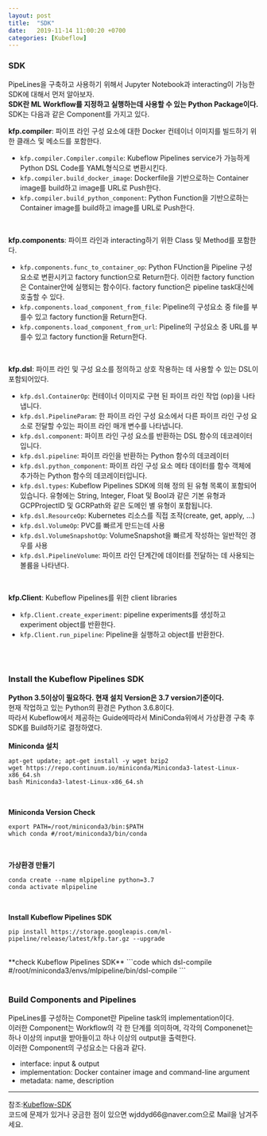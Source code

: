 ```yaml
---
layout: post
title:  "SDK"
date:   2019-11-14 11:00:20 +0700
categories: [Kubeflow]
---
```

<link rel = "stylesheet" href ="/static/css/bootstrap.min.css">

### SDK
PipeLines을 구축하고 사용하기 위해서  Jupyter Notebook과 interacting이 가능한 SDK에 대해서 먼저 알아보자.  
**SDK란 ML Workflow를 지정하고 실행하는데 사용할 수 있는 Python Package이다.**  
SDK는 다음과 같은 Component를 가지고 있다.  

**kfp.compiler**: 파이프 라인 구성 요소에 대한 Docker 컨테이너 이미지를 빌드하기 위한 클래스 및 메소드를 포함한다.  
- <code>kfp.compiler.Compiler.compile</code>: Kubeflow Pipelines service가 가능하게 Python DSL Code를 YAML형식으로 변환시킨다.
- <code>kfp.compiler.build_docker_image</code>: Dockerfile을 기반으로하는 Container image를 build하고 image를 URL로 Push한다.
- <code>kfp.compiler.build_python_component</code>: Python Function을 기반으로하는 Container image를 build하고 image를 URL로 Push한다.

<br>

**kfp.components**: 파이프 라인과 interacting하기 위한 Class 및 Method를 포함한다.  
- <code>kfp.components.func_to_container_op</code>: Python FUnction을 Pipeline 구성요소로 변환시키고 factory function으로 Return한다. 이러한 factory function은 Container안에 실행되는 함수이다. factory function은 pipeline task대신에 호출할 수 있다.
- <code>kfp.components.load_component_from_file</code>: Pipeline의 구성요소 중 file를 부를수 있고 factory function을 Return한다.
- <code>kfp.components.load_component_from_url</code>: Pipeline의 구성요소 중 URL를 부를수 있고 factory function을 Return한다.

<br>

**kfp.dsl**: 파이프 라인 및 구성 요소를 정의하고 상호 작용하는 데 사용할 수 있는 DSL이 포함되어있다.  
- <code>kfp.dsl.ContainerOp</code>: 컨테이너 이미지로 구현 된 파이프 라인 작업 (op)을 나타냅니다.
- <code>kfp.dsl.PipelineParam</code>: 한 파이프 라인 구성 요소에서 다른 파이프 라인 구성 요소로 전달할 수있는 파이프 라인 매개 변수를 나타냅니다.
- <code>kfp.dsl.component</code>: 파이프 라인 구성 요소를 반환하는 DSL 함수의 데코레이터입니다.
- <code>kfp.dsl.pipeline</code>: 파이프 라인을 반환하는 Python 함수의 데코레이터
- <code>kfp.dsl.python_component</code>: 파이프 라인 구성 요소 메타 데이터를 함수 객체에 추가하는 Python 함수의 데코레이터입니다.
- <code>kfp.dsl.types</code>: Kubeflow Pipelines SDK에 의해 정의 된 유형 목록이 포함되어 있습니다. 유형에는 String, Integer, Float 및 Bool과 같은 기본 유형과 GCPProjectID 및 GCRPath와 같은 도메인 별 유형이 포함됩니다. 
- <code>kfp.dsl.ResourceOp</code>: Kubernetes 리소스를 직접 조작(create, get, apply, ...)
- <code>kfp.dsl.VolumeOp</code>: PVC를 빠르게 만드는데 사용
- <code>kfp.dsl.VolumeSnapshotOp</code>: VolumeSnapshot을 빠르게 작성하는 일반적인 경우를 사용
- <code>kfp.dsl.PipelineVolume</code>: 파이프 라인 단계간에 데이터를 전달하는 데 사용되는 볼륨을 나타낸다.  

<br>

**kfp.Client**: Kubeflow Pipelines를 위한 client libraries  
- <code>kfp.Client.create_experiment</code>: pipeline experiments를 생성하고 experiment object를 반환한다.
- <code>kfp.Client.run_pipeline</code>: Pipeline을 실행하고 object를 반환한다.

<br><br>

### Install the Kubeflow Pipelines SDK
**Python 3.5이상이 필요하다. 현재 설치 Version은 3.7 version기준이다.**  
현재 작업하고 있는 Python의 환경은 Python 3.6.8이다.  
따라서 Kubeflow에서 제공하는 Guide에따라서 MiniConda위에서 가상환경 구축 후 SDK를 Build하기로 결정하였다.  
<br>
**Miniconda 설치**  
```code
apt-get update; apt-get install -y wget bzip2
wget https://repo.continuum.io/miniconda/Miniconda3-latest-Linux-x86_64.sh
bash Miniconda3-latest-Linux-x86_64.sh
```
<br>

**Miniconda Version Check**  
```code
export PATH=/root/miniconda3/bin:$PATH
which conda #/root/miniconda3/bin/conda
```
<br>

**가상환경 만들기**  
```code
conda create --name mlpipeline python=3.7
conda activate mlpipeline
```
<br>

**Install Kubeflow Pipelines SDK**  
```code
pip install https://storage.googleapis.com/ml-pipeline/release/latest/kfp.tar.gz --upgrade
```
<br>
**check Kubeflow Pipelines SDK**  
```code
which dsl-compile
#/root/miniconda3/envs/mlpipeline/bin/dsl-compile
```
<br><br>

### Build Components and Pipelines
PipeLines를 구성하는 Componet란 Pipeline task의 implementation이다.  
이러한 Component는 Workflow의 각 한 단계를 의미하며, 각각의 Componenet는 하나 이상의 input을 받아들이고 하나 이상의 output을 출력한다.  
이러한 Component의 구성요소는 다음과 같다.
- interface: input & output
- implementation: Docker container image and command-line argument
- metadata: name, description


<hr>
참조:<a href="https://www.kubeflow.org/docs/pipelines/sdk/">Kubeflow-SDK</a><br>
코드에 문제가 있거나 궁금한 점이 있으면 wjddyd66@naver.com으로  Mail을 남겨주세요.
